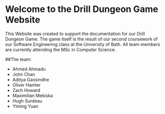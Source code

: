 # Welcome to the Drill Dungeon Game Website

This Website was created to support the documentation for our Drill Dungeon
Game. The game itself is the result of our second coursework of our Software
Engineering class at the University of Bath. All team members are currently
attending the MSc in Computer Science.

##The team:

- Ahmed Ahmadu
- John Chan
- Aditya Gaosindhe
- Oliver Hamler
- Zach Howard
- Maximilian Mekiska
- Hugh Surdeau
- Yiming Yuan
